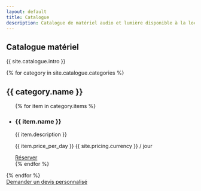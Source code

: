 ```yaml
---
layout: default
title: Catalogue
description: Catalogue de matériel audio et lumière disponible à la location.
---
```


<section class="section">
  <div class="container">
    <div class="section-header">
      <h1>Catalogue matériel</h1>
      <p class="muted">{{ site.catalogue.intro }}</p>
    </div>
    {% for category in site.catalogue.categories %}
    <div class="section-block">
      <h2>{{ category.name }}</h2>
      <ul class="cards">
        {% for item in category.items %}
        <li class="card">
          <h3>{{ item.name }}</h3>
          <p class="muted">{{ item.description }}</p>
          <p class="price">{{ item.price_per_day }} {{ site.pricing.currency }} <span class="muted">/ jour</span></p>
          <a class="button button--ghost" href="{{ site.forms.booking_google_form_url }}" target="_blank" rel="noopener">Réserver</a>
        </li>
        {% endfor %}
      </ul>
    </div>
    {% endfor %}
    <div class="section-actions">
      <a class="button button--primary" href="{{ site.forms.booking_google_form_url }}" target="_blank" rel="noopener">Demander un devis personnalisé</a>
    </div>
  </div>
</section>
